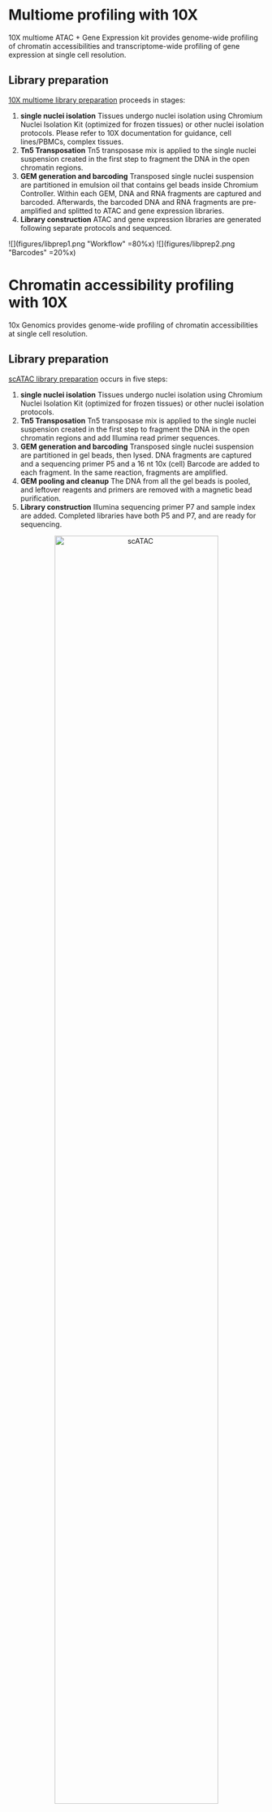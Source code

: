 # Multiome profiling with 10X

10X multiome ATAC + Gene Expression kit provides genome-wide profiling of chromatin accessibilities and transcriptome-wide profiling of gene expression at single cell resolution.

## Library preparation

[10X multiome library preparation](https://www.10xgenomics.com/support/single-cell-multiome-atac-plus-gene-expression/documentation/steps/sample-prep) proceeds in stages:

1. **single nuclei isolation** Tissues undergo nuclei isolation using Chromium Nuclei Isolation Kit (optimized for frozen tissues) or other nuclei isolation protocols. Please refer to 10X documentation for guidance, cell lines/PBMCs, complex tissues.
2. **Tn5 Transposation** Tn5 transposase mix is applied to the single nuclei suspension created in the first step to fragment the DNA in the open chromatin regions.
3. **GEM generation and barcoding** Transposed single nuclei suspension are partitioned in emulsion oil that contains gel beads inside Chromium Controller. Within each GEM, DNA and RNA fragments are captured and barcoded. Afterwards, the barcoded DNA and RNA fragments are pre-amplified and splitted to ATAC and gene expression libraries.
4. **Library construction** ATAC and gene expression libraries are generated following separate protocols and sequenced.

![](figures/libprep1.png "Workflow" =80%x) ![](figures/libprep2.png "Barcodes" =20%x)

# Chromatin accessibility profiling with 10X

10x Genomics provides genome-wide profiling of chromatin accessibilities at single cell resolution.

## Library preparation

[scATAC library preparation](https://www.10xgenomics.com/support/single-cell-atac/documentation/steps/sample-prep) occurs in five steps:

1. **single nuclei isolation** Tissues undergo nuclei isolation using Chromium Nuclei Isolation Kit (optimized for frozen tissues) or other nuclei isolation protocols.
2. **Tn5 Transposation** Tn5 transposase mix is applied to the single nuclei suspension created in the first step to fragment the DNA in the open chromatin regions and add Illumina read primer sequences.
3. **GEM generation and barcoding** Transposed single nuclei suspension are partitioned in gel beads, then lysed. DNA fragments are captured and a sequencing primer P5 and a 16 nt 10x (cell) Barcode are added to each fragment. In the same reaction, fragments are amplified.
4. **GEM pooling and cleanup** The DNA from all the gel beads is pooled, and leftover reagents and primers are removed with a magnetic bead purification.
5. **Library construction** Illumina sequencing primer P7 and sample index are added. Completed libraries have both P5 and P7, and are ready for sequencing.

<div class="figure" style="text-align: center">
<img src="figures/library.png" alt="scATAC" width="80%" />
<p class="caption">The scATACSeq library</p>
</div>



The recommended sequencing depth for single cell ATAC libraries is 25K - 50K reads per cell, three orders of magnitude less than the recommended sequencing depth for bulk ATAC libraries.

# Example data set

The data set we will be using in this workshop is from a [recent study](https://doi.org/10.1038/s41588-022-01088-x):

Becker, W. R.; Nevins, S. A.; Chen, D. C.; Chiu, R.; Horning, A. M.; Guha, T. K.; Laquindanum, R.; Mills, M.; Chaib, H.; Ladabaum, U.; Longacre, T.; Shen, J.; Esplin, E. D.; Kundaje, A.; Ford, J. M.; Curtis, C.; Snyder, M. P.; Greenleaf, W. J. Single-Cell Analyses Define a Continuum of Cell State and Composition Changes in the Malignant Transformation of Polyps to Colorectal Cancer. Nat. Genet. 2022. https://doi.org/10.1038/s41588-022-01088-x.

In this study, single nuclei transcriptome and chromatin accessibility profiles were generated from 1000 to 10000 cells per sample from 48 polys, 27 normal tissues and 6 colorectal cancer (CRC) patients with or without germline APC mutations. It observed a continuum of cell state and composition changes from normal tissue to polys to cancer.

<div class="figure" style="text-align: center">
<img src="figures/sample.summary.png" alt="scATAC" width="80%" />
</div>


For the purposes of this workshop, we are using a subset of this data; one sample per condition (CRC: A001-C-007, polyp: A001-C-104, and normal: B001-A-301).


### Workflow


<div class="figure" style="text-align: center">
<img src="figures/workflow.png" alt="scATAC" width="75%" />
</div>


# Data reduction

Log into tadpole and navigate to your directory on the /share/workshop space.

```bash
mkdir -p /share/workshop/scATAC_workshop/$USER
cd /share/workshop/scATAC_workshop/$USER
```
Request an interactive session from the scheduler so that we are not competing for resources on the head node.

```bash
srun -t 1-00:00:00 -c 4 -n 1 --mem 16000 --partition production --account workshop --reservation scworkshop  --pty /bin/bash
```

## Project set-up

### Reads

```bash
mkdir -p /share/workshop/scATAC_workshop/$USER/00-RawData
cd /share/workshop/scATAC_workshop/$USER/00-RawData
ln -s /share/workshop/scATAC_workshop/Data/*.fastq.gz .
```
### Software

Before getting started, we need to make sure that we have the cellranger-atac software in our path. This can be done one of three ways:

1. Module load: `module load cellranger`. This will only work on a cluster with modules for software management.
2. Add the location of a previously downloaded cellranger build to our path: `export PATH=/share/workshop/scRNA_workshop/software/cellranger-atac.2.1.0/bin:$PATH`. This will not work if you don't have a copy of cellranger somewhere on the system.
3. Download cellranger-atac in the current directory:

```bash
wget -O cellranger-atac-2.1.0.tar.gz "https://cf.10xgenomics.com/releases/cell-atac/cellranger-atac-2.1.0.tar.gz?Expires=1658147185&Policy=eyJTdGF0ZW1lbnQiOlt7IlJlc291cmNlIjoiaHR0cHM6Ly9jZi4xMHhnZW5vbWljcy5jb20vcmVsZWFzZXMvY2VsbC1hdGFjL2NlbGxyYW5nZXItYXRhYy0yLjEuMC50YXIuZ3oiLCJDb25kaXRpb24iOnsiRGF0ZUxlc3NUaGFuIjp7IkFXUzpFcG9jaFRpbWUiOjE2NTgxNDcxODV9fX1dfQ__&Signature=jbfFoycsgaQ1gvDsz7-7gerjd9cW1YqTgSjS7XT8hQzIqTLPunC6YbblGiYTkOlF6tzlpAfvy78ntmf7T0NbMkm~hdrFxZXa-nya0JqIdewj8v4jwaEL7b9OikhzcutA6li2agcHUXKz89Ilx99Z-OMo~mmM-4NPvWitmgalmxRT5tBXZ~MqDYeScnIpGz-6BfKPqRN6EoIzEiLBOW2jrgcADkiotPM13qL-5h-gW6cdw46sF93lWt5-hrWTooUac2ao1BzVMTzdA4IN9To0SFGjZ0oCTp~HS-q9aqpZZ8Od1AXX56dhBVxtKe023HDE~2OIN7i4Baql88NBTZVHXA__&Key-Pair-Id=APKAI7S6A5RYOXBWRPDA"
```

### Reference

There are prebuilt human and mouse reference packages for use with Cell Ranger ATAC, which we will be using in this workshop. For other species, or to create a custom reference, one can use *cellranger-atac mkref*.

#### cellranger-atac mkref

* Reference genome fasta (single species, primary assembly)
* Annotation gtf
* Optional, transcription factor binding motif in position frequency matrices ([JASPAR](https://jaspar.genereg.net/))

Config file to specify the custom references follows [this example](example.json.txt)


The following code will generate a reference with cellranger-atac mkref. This takes a while, and is not used in this workshop. When using this code, please ensure that your FASTA and GTF files are appropriate versions, downloading up to date files as necessary.

```bash
cd /share/workshop/scATAC_workshop/$USER
cellranger-atac mkref \
   --config=path/to/config
```

Additional instructions for building ATAC references can be found [here](https://support.10xgenomics.com/single-cell-atac/software/release-notes/references#GRCh38-2020-A-2.0.0).

#### Downloading prebuilt Cell Ranger reference

Since we are working with human data in this workshop, let's download the prebuilt reference.

```bash
cd /share/workshop/scATAC_workshop/$USER/
curl -O https://cf.10xgenomics.com/supp/cell-atac/refdata-cellranger-arc-GRCh38-2020-A-2.0.0.tar.gz
tar -xzvf refdata-cellranger-arc-GRCh38-2020-A-2.0.0.tar.gz
rm refdata-cellranger-arc-GRCh38-2020-A-2.0.0.tar.gz
```

## Running cellranger-atac count

For experiments with ATAC libraries only, 10x recommends running `cellranger-atac count`, while `cellranger-arc count` allows gene expression, and ATAC libraries from the same experiment to be processed simultaneously. Detailed descriptions of [cellranger-arc count](https://support.10xgenomics.com/single-cell-multiome-atac-gex/software/pipelines/latest/using/count#count) and [cellranger-arc](https://support.10xgenomics.com/single-cell-multiome-atac-gex/software/pipelines/latest/what-is-cell-ranger-arc) can be found on the 10x website.

### Input

The call to cellranger-atac count is simple:

```bash
cellranger-atac count \
    --id=sampleID \
    --fastqs=00-RawData \
    --sample=sampleID \
    --reference=refdata-cellranger-arc-GRCh38-2020-A-2.0.0
```

### Output

There are a *lot* of files created in the output folder, including:

* web_summary.html - similar to gene expression
* summary.csv - similar to gene expression
* filtered_peak_bc_matrix - similar to gene expression
* filtered_tf_bc_matrix - similar to gene expression
* peak_annotation.tsv
* fragments.tsv.gz - peak barcode table
* singlecell.csv - barcodes summary
* BAMs - alignment files

## Running cellranger-atac aggr

*cellranger-atac aggr* provides one option of analyzing multiple scATAC-Seq datasets, with limited types of analyses. What it takes is a config file that specifies the *fragments.tsv.gz* and *singlecell.csv* results from each dataset.

```
library_id,fragments,cells
A001-C-007,A001-C-007/outs/fragments.tsv.gz,A001-C-007/outs/singlecell.csv
A001-C-104,A001-C-104/outs/fragments.tsv.gz,A001-C-104/outs/singlecell.csv
B001-A-301,B001-A-301/outs/fragments.tsv.gz,B001-A-301/outs/singlecell.csv
```


```bash
cellranger-atac aggr \
  --id=combined \
  --csv=config.csv \
  --reference=refdata-cellranger-arc-GRCh38-2020-A-2.0.0 \
  --localcores=4 \
  --normalize=none \
  --dim-reduce=lsa \
  --localmem=4
```

The results for the full dataset is in /share/workshop/scATAC_workshop/cellranger.outs/

On your local laptop/desktop, please create a project directory where you will do the rest of the analysis in. Please download the fragments.tsv.gz to your local laptop and keep the data structure. For example, having a directory structure like A001-C-007/outs/fragments.tsv.gz.


### Download the analysis Rmd file for the next section

```
wget https://raw.githubusercontent.com/ucdavis-bioinformatics-training/2022-July-Advanced-Topics-in-Single-Cell-RNA-Seq-ATAC/main/data_analysis/scATAC_analysis.Rmd
```


